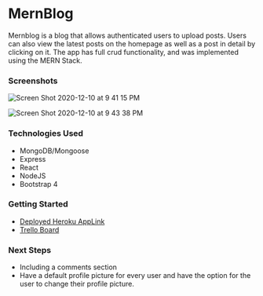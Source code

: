 # MernBlog
Mernblog is a blog that allows authenticated users to upload posts. Users can also view the latest posts on the homepage as well as a post in detail by clicking on it. The app has full crud functionality, and was implemented using the MERN Stack.

### Screenshots
![Screen Shot 2020-12-10 at 9 41 15 PM](https://user-images.githubusercontent.com/44322966/101854960-976e7680-3b30-11eb-966a-3412a9aa535d.png)

![Screen Shot 2020-12-10 at 9 43 38 PM](https://user-images.githubusercontent.com/44322966/101855130-ea482e00-3b30-11eb-9f94-424543d69f26.png)

### Technologies Used
- MongoDB/Mongoose
- Express
- React
- NodeJS
- Bootstrap 4

### Getting Started
- [Deployed Heroku AppLink](https://mernblogcrud.herokuapp.com/)
- [Trello Board](https://trello.com/b/pynYP1rm/mernblog)

### Next Steps
- Including a comments section
- Have a default profile picture for every user and have the option for the user to change their profile picture.
